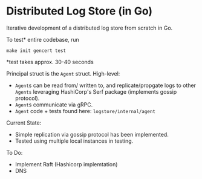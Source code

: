 # Distributed Log Store (in Go)

Iterative development of a distributed log store from scratch in Go.

To test* entire codebase, run 

```
make init gencert test
```
*test takes approx. 30-40 seconds


Principal struct is the `Agent` struct. High-level:
- `Agent`s can be read from/ written to, and replicate/propgate logs to other `Agents` leveraging HashiCorp's Serf package (implements gossip protocol). 
- `Agent`s communicate via gRPC.
- `Agent` code + tests found here: `logstore/internal/agent`

Current State:
- Simple replication via gossip protocol has been implemented.
- Tested using multiple local instances in testing.

To Do: 
- Implement Raft (Hashicorp implemtation)
- DNS
